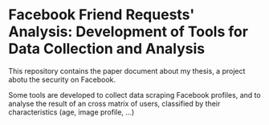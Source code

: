 # Facebook Friend Requests' Analysis: Development of Tools for Data Collection and Analysis
This repository contains the paper document about my thesis, a project abotu the security on Facebook.

Some tools are developed to collect data scraping Facebook profiles, and to analyse the result of an cross matrix of users, classified by their characteristics (age, image profile, ...) 
